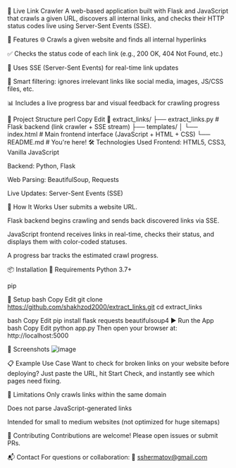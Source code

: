 🔗 Live Link Crawler
A web-based application built with Flask and JavaScript that crawls a given URL, discovers all internal links, and checks their HTTP status codes live using Server-Sent Events (SSE).


🚀 Features
🌐 Crawls a given website and finds all internal hyperlinks

✅ Checks the status code of each link (e.g., 200 OK, 404 Not Found, etc.)

📡 Uses SSE (Server-Sent Events) for real-time link updates

🧠 Smart filtering: ignores irrelevant links like social media, images, JS/CSS files, etc.

📊 Includes a live progress bar and visual feedback for crawling progress

📂 Project Structure
perl
Copy
Edit
📁 extract_links/
├── extract_links.py      # Flask backend (link crawler + SSE stream)
├── templates/
│   └── index.html        # Main frontend interface (JavaScript + HTML + CSS)
└── README.md             # You're here!
🛠️ Technologies Used
Frontend: HTML5, CSS3, Vanilla JavaScript

Backend: Python, Flask

Web Parsing: BeautifulSoup, Requests

Live Updates: Server-Sent Events (SSE)

🧪 How It Works
User submits a website URL.

Flask backend begins crawling and sends back discovered links via SSE.

JavaScript frontend receives links in real-time, checks their status, and displays them with color-coded statuses.

A progress bar tracks the estimated crawl progress.

📦 Installation
🔧 Requirements
Python 3.7+

pip

🧰 Setup
bash
Copy
Edit
git clone https://github.com/shakhzod2000/extract_links.git
cd extract_links

bash
Copy
Edit
pip install flask requests beautifulsoup4
▶️ Run the App
bash
Copy
Edit
python app.py
Then open your browser at:
http://localhost:5000

📸 Screenshots
![image](https://github.com/user-attachments/assets/0be870a6-548a-43d5-add3-7f42d4e4070a)


📋 Example Use Case
Want to check for broken links on your website before deploying? Just paste the URL, hit Start Check, and instantly see which pages need fixing.

🚧 Limitations
Only crawls links within the same domain

Does not parse JavaScript-generated links

Intended for small to medium websites (not optimized for huge sitemaps)

🤝 Contributing
Contributions are welcome! Please open issues or submit PRs.

📬 Contact
For questions or collaboration: 📧 sshermatov@gmail.com
